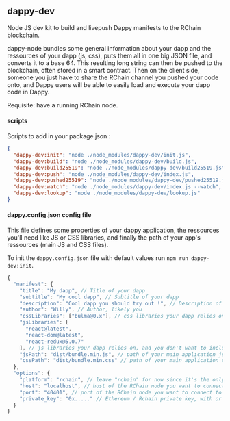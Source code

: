 ## dappy-dev

Node JS dev kit to build and livepush Dappy manifests to the RChain blockchain.

dappy-node bundles some general information about your dapp and the ressources of your dapp (js, css), puts them all in one big JSON file, and converts it to a base 64. This resulting long string can then be pushed to the blockchain, often stored in a smart contract. Then on the client side, someone you just have to share the RChain channel you pushed your code onto, and Dappy users will be able to easily load and execute your dapp code in Dappy.

Requisite: have a running RChain node.

#### scripts

Scripts to add in your package.json :

```json
{
  "dappy-dev:init": "node ./node_modules/dappy-dev/init.js",
  "dappy-dev:build": "node ./node_modules/dappy-dev/build.js",
  "dappy-dev:build25519": "node ./node_modules/dappy-dev/build25519.js",
  "dappy-dev:push": "node ./node_modules/dappy-dev/index.js",
  "dappy-dev:pushed25519": "node ./node_modules/dappy-dev/pushed25519.js",
  "dappy-dev:watch": "node ./node_modules/dappy-dev/index.js --watch",
  "dappy-dev:lookup": "node ./node_modules/dappy-dev/lookup.js"
}
```

#### dappy.config.json config file

This file defines some properties of your dappy application, the ressources you'll need like JS or CSS libraries, and finally the path of your app's ressources (main JS and CSS files).

To init the `dappy.config.json` file with default values run `npm run dappy-dev:init`.

```javascript
{
  "manifest": {
    "title": "My dapp", // Title of your dapp
    "subtitle": "My cool dapp", // Subtitle of your dapp
    "description": "Cool dapp you should try out !", // Description of your dapp
    "author": "Willy", // Author, likely you
    "cssLibraries": ["bulma@0.x"], // css libraries your dapp relies on, and you don't want to include in your css bundle
    "jsLibraries": [
      "react@latest",
      "react-dom@latest",
      "react-redux@5.0.7"
    ], // js libraries your dapp relies on, and you don't want to include in your js bundle
    "jsPath": "dist/bundle.min.js", // path of your main application js file
    "cssPath": "dist/bundle.min.css" // path of your main application css file
  },
  "options": {
    "platform": "rchain", // leave "rchain" for now since it's the only platform supported
    "host": "localhost", // host of the RChain node you want to connect to
    "port": "40401", // port of the RChain node you want to connect to
    "private_key": "0x....." // Ethereum / Rchain private key, with or without '0x' prefix, manifest will be pushed to the corresponding public key
  }
}
```
